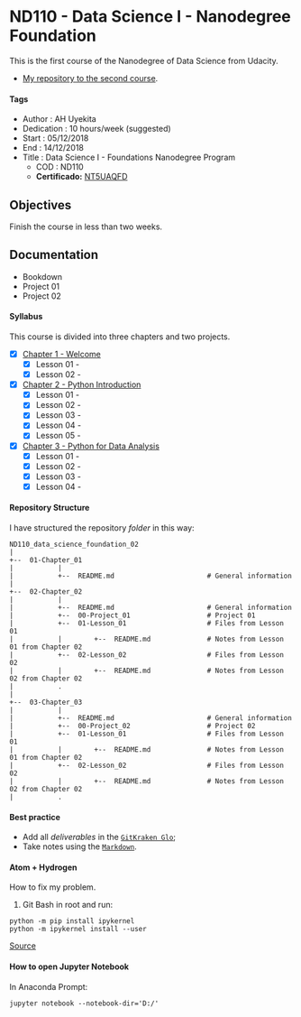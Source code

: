 # ND110 - Data Science I - Nanodegree Foundation

This is the first course of the Nanodegree of Data Science from Udacity.

* [My repository to the second course][repo_nd111].

[repo_nd111]: https://github.com/AndersonUyekita/ND111_data_science_foundations_02

#### Tags

* Author       : AH Uyekita
* Dedication   : 10 hours/week (suggested)
* Start        : 05/12/2018
* End          : 14/12/2018
* Title        : Data Science I - Foundations Nanodegree Program
    * COD          : ND110
    * **Certificado:** [NT5UAQFD][certificado]

[certificado]: https://confirm.udacity.com/NT5UAQFD

## Objectives

Finish the course in less than two weeks.

## Documentation

* Bookdown
* Project 01
* Project 02

#### Syllabus

This course is divided into three chapters and two projects.

* [x] [Chapter 1 - Welcome](https://github.com/AndersonUyekita/udacity_data_science_foundation_01/tree/master/01-Part_01)
    * [x] Lesson 01 -
    * [x] Lesson 02 -
* [x] [Chapter 2 - Python Introduction](https://github.com/AndersonUyekita/udacity_data_science_foundation_01/tree/master/02-Part_02)
    * [x] Lesson 01 -
    * [x] Lesson 02 -
    * [x] Lesson 03 -
    * [x] Lesson 04 -
    * [x] Lesson 05 -
* [x] [Chapter 3 - Python for Data Analysis](https://github.com/AndersonUyekita/udacity_data_science_foundation_01/tree/master/03-Part_03)
    * [x] Lesson 01 -
    * [x] Lesson 02 -
    * [x] Lesson 03 -
    * [x] Lesson 04 -

#### Repository Structure

I have structured the repository _folder_ in this way:

```
ND110_data_science_foundation_02
|
+--  01-Chapter_01
|           |
|           +--  README.md                       # General information
|
+--  02-Chapter_02
|           |
|           +--  README.md                       # General information
|           +--  00-Project_01                   # Project 01
|           +--  01-Lesson_01                    # Files from Lesson 01
|           |        +--  README.md              # Notes from Lesson 01 from Chapter 02
|           +--  02-Lesson_02                    # Files from Lesson 02
|           |        +--  README.md              # Notes from Lesson 02 from Chapter 02
|           .
|
+--  03-Chapter_03
|           |
|           +--  README.md                       # General information
|           +--  00-Project_02                   # Project 02
|           +--  01-Lesson_01                    # Files from Lesson 01
|           |        +--  README.md              # Notes from Lesson 01 from Chapter 02
|           +--  02-Lesson_02                    # Files from Lesson 02
|           |        +--  README.md              # Notes from Lesson 02 from Chapter 02
|           .
```

#### Best practice

* Add all _deliverables_ in the [`GitKraken Glo`][bp_1];
* Take notes using the [`Markdown`][bp_2].

[bp_1]: https://www.gitkraken.com/invite/5Ua2spL4
[bp_2]: https://github.com/adam-p/markdown-here/wiki/Markdown-Cheatsheet

#### Atom + Hydrogen

How to fix my problem.

1. Git Bash in root and run:

```
python -m pip install ipykernel
python -m ipykernel install --user
```
[Source][atom]

[atom]: https://github.com/nteract/hydrogen/issues/1074

#### How to open Jupyter Notebook

In Anaconda Prompt:

```
jupyter notebook --notebook-dir='D:/'
```
